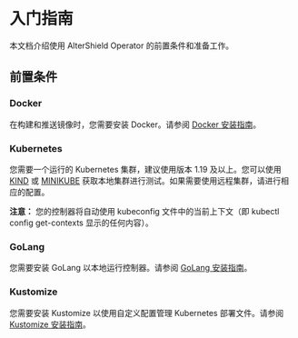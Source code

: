 # 入门指南
本文档介绍使用 AlterShield Operator 的前置条件和准备工作。

## 前置条件
### Docker
在构建和推送镜像时，您需要安装 Docker。请参阅 [Docker 安装指南](https://docs.docker.com/get-docker/)。

### Kubernetes
您需要一个运行的 Kubernetes 集群，建议使用版本 1.19 及以上。您可以使用 [KIND](https://kind.sigs.k8s.io/) 或 [MINIKUBE](https://minikube.sigs.k8s.io/) 获取本地集群进行测试。如果需要使用远程集群，请进行相应的配置。

**注意：** 您的控制器将自动使用 kubeconfig 文件中的当前上下文（即 kubectl config get-contexts 显示的任何内容）。

### GoLang
您需要安装 GoLang 以本地运行控制器。请参阅 [GoLang 安装指南](https://golang.org/doc/install)。

### Kustomize
您需要安装 Kustomize 以使用自定义配置管理 Kubernetes 部署文件。请参阅 [Kustomize 安装指南](https://kubectl.docs.kubernetes.io/installation/kustomize/)。